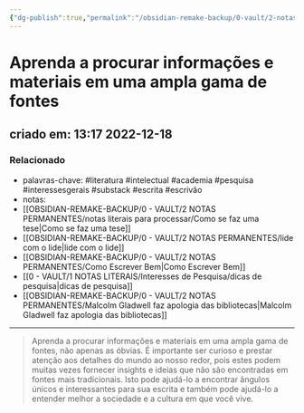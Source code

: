 ```yaml
---
{"dg-publish":true,"permalink":"/obsidian-remake-backup/0-vault/2-notas-permanentes/aprenda-a-procurar-informacoes-e-materiais-em-uma-ampla-gama-de-fontes/","tags":["permanente","literatura","intelectual","academia","pesquisa","interessesgerais","substack","escrita","escrivão"],"dgHomeLink":true,"dgShowLocalGraph":true,"dgShowFileTree":true,"dgEnableSearch":true,"noteIcon":""}
---
```


# Aprenda a procurar informações e materiais em uma ampla gama de fontes
## criado em: 13:17 2022-12-18

### Relacionado
- palavras-chave: #literatura #intelectual #academia #pesquisa #interessesgerais #substack #escrita #escrivão 
- notas: 
- [[OBSIDIAN-REMAKE-BACKUP/0 - VAULT/2 NOTAS PERMANENTES/notas literais para processar/Como se faz uma tese\|Como se faz uma tese]]
- [[OBSIDIAN-REMAKE-BACKUP/0 - VAULT/2 NOTAS PERMANENTES/lide com o lide\|lide com o lide]]
- [[OBSIDIAN-REMAKE-BACKUP/0 - VAULT/2 NOTAS PERMANENTES/Como Escrever Bem\|Como Escrever Bem]]
- [[0 - VAULT/1 NOTAS LITERAIS/Interesses de Pesquisa/dicas de pesquisa\|dicas de pesquisa]]
- [[OBSIDIAN-REMAKE-BACKUP/0 - VAULT/2 NOTAS PERMANENTES/Malcolm Gladwell faz apologia das bibliotecas\|Malcolm Gladwell faz apologia das bibliotecas]]

---
>Aprenda a procurar informações e materiais em uma ampla gama de fontes, não apenas as óbvias. É importante ser curioso e prestar atenção aos detalhes do mundo ao nosso redor, pois estes podem muitas vezes fornecer insights e ideias que não são encontradas em fontes mais tradicionais. Isto pode ajudá-lo a encontrar ângulos únicos e interessantes para sua escrita e também pode ajudá-lo a entender melhor a sociedade e a cultura em que você vive.